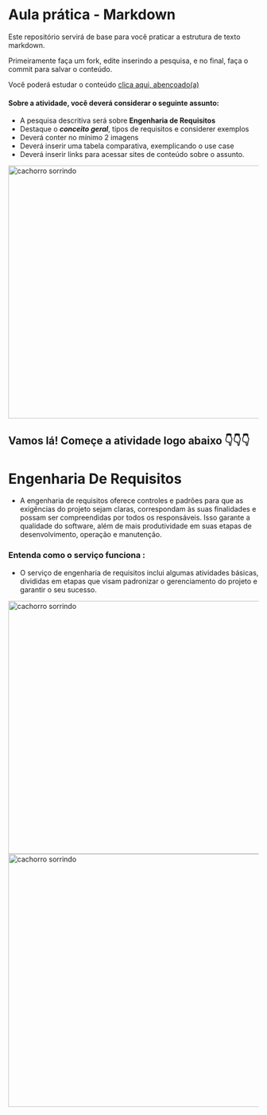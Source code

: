 # Aula prática - Markdown

Este repositório servirá de base para você praticar a estrutura de texto markdown. 

Primeiramente faça um fork, edite inserindo a pesquisa, e no final, faça o commit para salvar o conteúdo.

Você poderá estudar o conteúdo [clica aqui, abençoado(a)](https://docs.pipz.com/central-de-ajuda/learning-center/guia-basico-de-markdown#open)

#### Sobre a atividade, você deverá considerar o seguinte assunto:

- A pesquisa descritiva será sobre **Engenharia de Requisitos**
- Destaque o **_conceito geral_**, tipos de requisitos e considerer exemplos
- Deverá conter no mínimo 2 imagens
- Deverá inserir uma tabela comparativa, exemplicando o use case
- Deverá inserir links para acessar sites de conteúdo sobre o assunto.

<img src="https://www.patasdacasa.com.br/sites/default/files/styles/webp/public/noticias/2022/02/E-possivel-ver-um-cachorro-sorrindo-descubra-e-saiba-como-identificar.jpg.webp?itok=UYmPTLUx" alt="cachorro sorrindo" width="508px">


## Vamos lá! Começe a atividade logo abaixo 👇👇👇




# Engenharia De Requisitos 

- A engenharia de requisitos oferece controles e padrões para que as exigências do projeto sejam claras, correspondam às suas finalidades e possam ser compreendidas por todos os responsáveis. Isso garante a qualidade do software, além de mais produtividade em suas etapas de desenvolvimento, operação e manutenção.

### Entenda como o serviço funciona :

- O serviço de engenharia de requisitos inclui algumas atividades básicas, divididas em etapas que visam padronizar o gerenciamento do projeto e garantir o seu sucesso.


<img src="https://blog-static.infra.grancursosonline.com.br/wp-content/uploads/2020/03/10121622/inni.png" alt="cachorro sorrindo" width="508px">



<img src="https://blog-static.infra.grancursosonline.com.br/wp-content/uploads/2020/05/20154259/Cascata.png" alt="cachorro sorrindo" width="508px">















